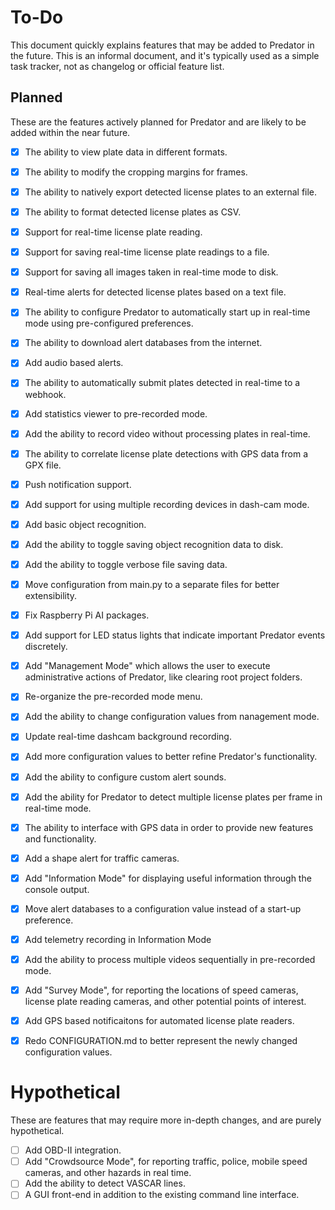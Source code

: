 # To-Do

This document quickly explains features that may be added to Predator in the future. This is an informal document, and it's typically used as a simple task tracker, not as changelog or official feature list.


## Planned

These are the features actively planned for Predator and are likely to be added within the near future.

- [X] The ability to view plate data in different formats.
- [X] The ability to modify the cropping margins for frames.
- [X] The ability to natively export detected license plates to an external file.
- [X] The ability to format detected license plates as CSV.
- [X] Support for real-time license plate reading.
- [X] Support for saving real-time license plate readings to a file.
- [X] Support for saving all images taken in real-time mode to disk.
- [X] Real-time alerts for detected license plates based on a text file.
- [X] The ability to configure Predator to automatically start up in real-time mode using pre-configured preferences.
- [X] The ability to download alert databases from the internet.
- [X] Add audio based alerts.
- [X] The ability to automatically submit plates detected in real-time to a webhook.
- [X] Add statistics viewer to pre-recorded mode.
- [X] Add the ability to record video without processing plates in real-time.
- [X] The ability to correlate license plate detections with GPS data from a GPX file.
- [X] Push notification support.
- [X] Add support for using multiple recording devices in dash-cam mode.
- [X] Add basic object recognition.
- [X] Add the ability to toggle saving object recognition data to disk.
- [X] Add the ability to toggle verbose file saving data.
- [X] Move configuration from main.py to a separate files for better extensibility.
- [X] Fix Raspberry Pi AI packages.
- [X] Add support for LED status lights that indicate important Predator events discretely.
- [X] Add "Management Mode" which allows the user to execute administrative actions of Predator, like clearing root project folders.
- [X] Re-organize the pre-recorded mode menu.
- [X] Add the ability to change configuration values from nanagement mode.
- [X] Update real-time dashcam background recording.
- [X] Add more configuration values to better refine Predator's functionality.
- [X] Add the ability to configure custom alert sounds.
- [X] Add the ability for Predator to detect multiple license plates per frame in real-time mode.
- [X] The ability to interface with GPS data in order to provide new features and functionality.
- [X] Add a shape alert for traffic cameras.
- [X] Add "Information Mode" for displaying useful information through the console output.
- [X] Move alert databases to a configuration value instead of a start-up preference.
- [X] Add telemetry recording in Information Mode
- [X] Add the ability to process multiple videos sequentially in pre-recorded mode.
- [X] Add "Survey Mode", for reporting the locations of speed cameras, license plate reading cameras, and other potential points of interest.
- [X] Add GPS based notificaitons for automated license plate readers.
- [X] Redo CONFIGURATION.md to better represent the newly changed configuration values.


# Hypothetical

These are features that may require more in-depth changes, and are purely hypothetical.

- [ ] Add OBD-II integration.
- [ ] Add "Crowdsource Mode", for reporting traffic, police, mobile speed cameras, and other hazards in real time.
- [ ] Add the ability to detect VASCAR lines. 
- [ ] A GUI front-end in addition to the existing command line interface.
